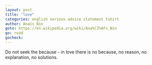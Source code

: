 ```yaml
---
layout: post
title: "love"
categories: english serious advice statement tshirt
author: Anaïs Nin
goto: https://en.wikipedia.org/wiki/Ana%C3%AFs_Nin
go: read
gocheck:
---
```

Do not seek the because - in love there is no because, no reason, no explanation, no solutions.
